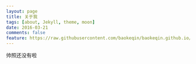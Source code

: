 ```yaml
---
layout: page
title: 关于我
tags: [about, Jekyll, theme, moon]
date: 2016-03-21
comments: false
feature: https://raw.githubusercontent.com/baokeqin/baokeqin.github.io/master/img/001.jpg
---
```

    
帅照还没有啦

